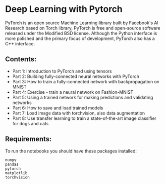 # Deep Learning with Pytorch

PyTorch is an open source Machine Learning library built by Facebook's AI Research based on Torch library, PyTorch is free and open-source software released under the Modified BSD license. Although the Python interface is more polished and the primary focus of development, PyTorch also has a C++ interface.


## Contents:


* Part 1: Introduction to PyTorch and using tensors
* Part 2: Building fully-connected neural networks with PyTorch
* Part 3: How to train a fully-connected network with backpropagation on MNIST
* Part 4: Exercise - train a neural network on Fashion-MNIST
* Part 5: Using a trained network for making predictions and validating networks
* Part 6: How to save and load trained models
* Part 7: Load image data with torchvision, also data augmentation
* Part 8: Use transfer learning to train a state-of-the-art image classifier for dogs and cats


## Requirements:

To run the notebooks you should have these packages installed:

```
numpy
pandas
pytorch
matplotlib
torchvision
```
